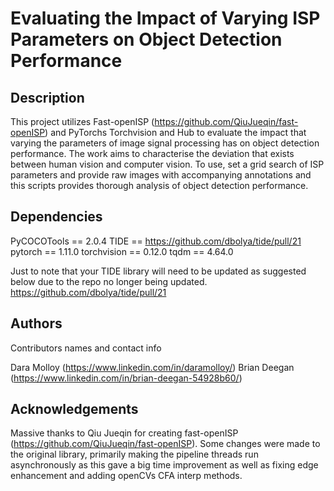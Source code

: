 # Evaluating the Impact of Varying ISP Parameters on Object Detection Performance


## Description

This project utilizes Fast-openISP (https://github.com/QiuJueqin/fast-openISP) and PyTorchs Torchvision and Hub to evaluate the impact that varying the parameters of image signal processing has on object detection performance. 
The work aims to characterise the deviation that exists between human vision and computer vision. 
To use, set a grid search of ISP parameters and provide raw images with accompanying annotations and this scripts provides thorough analysis of object detection performance.



## Dependencies

PyCOCOTools == 2.0.4
TIDE == https://github.com/dbolya/tide/pull/21
pytorch == 1.11.0
torchvision == 0.12.0
tqdm == 4.64.0

Just to note that your TIDE library will need to be updated as suggested below due to the repo no longer being updated.
https://github.com/dbolya/tide/pull/21


## Authors

Contributors names and contact info

Dara Molloy (https://www.linkedin.com/in/daramolloy/)
Brian Deegan (https://www.linkedin.com/in/brian-deegan-54928b60/)


## Acknowledgements

Massive thanks to Qiu Jueqin for creating fast-openISP (https://github.com/QiuJueqin/fast-openISP). 
Some changes were made to the original library, primarily making the pipeline threads run asynchronously as this gave a big time improvement as well as fixing edge enhancement and adding openCVs CFA interp methods.